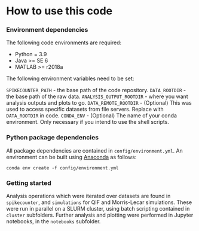 # How to use this code

### Environment dependencies

The following code environments are required:
- Python = 3.9
- Java \>= SE 6
- MATLAB \>= r2018a

The following environment variables need to be set:

`SPIKECOUNTER_PATH` - the base path of the code repository.
`DATA_ROOTDIR` - the base path of the raw data.
`ANALYSIS_OUTPUT_ROOTDIR` - where you want analysis outputs and plots to go.
`DATA_REMOTE_ROOTDIR` - \(Optional\) This was used to access specific datasets from file servers. Replace with `DATA_ROOTDIR` in code.
`CONDA_ENV` - \(Optional\) The name of your conda environment. Only necessary if you intend to use the shell scripts.

### Python package dependencies

All package dependencies are contained in `config/environment.yml`. An environment can be built using [Anaconda](https://docs.conda.io/en/latest/miniconda.html) as follows:

```
conda env create -f config/environment.yml
```

### Getting started

Analysis operations which were iterated over datasets are found in `spikecounter`, and `simulations` for QIF and Morris-Lecar simulations. These were run in parallel on a SLURM cluster, using batch scripting contained in `cluster` subfolders. Further analysis and plotting were performed in Jupyter notebooks, in the `notebooks` subfolder.